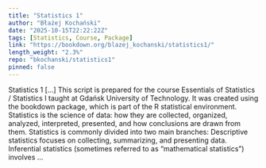 ```yaml
---
title: "Statistics 1"
author: "Błażej Kochański"
date: "2025-10-15T22:22:22Z"
tags: [Statistics, Course, Package]
link: "https://bookdown.org/blazej_kochanski/statistics1/"
length_weight: "2.3%"
repo: "bkochanski/statistics1"
pinned: false
---
```


Statistics 1 [...] This script is prepared for the course Essentials of Statistics / Statistics I taught at Gdańsk University of Technology. It was created using the bookdown package, which is part of the R statistical environment. Statistics is the science of data: how they are collected, organized, analyzed, interpreted, presented, and how conclusions are drawn from them. Statistics is commonly divided into two main branches: Descriptive statistics focuses on collecting, summarizing, and presenting data. Inferential statistics (sometimes referred to as “mathematical statistics”) involves ...
